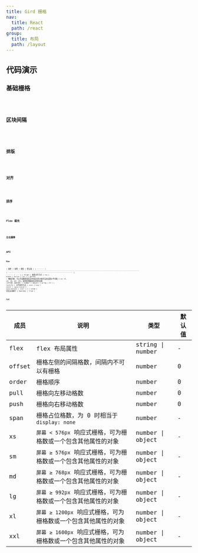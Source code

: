 ```yaml
---
title: Gird 栅格
nav:
  title: React
  path: /react
group:
  title: 布局
  path: /layout
---
```


## 代码演示

### 基础栅格

<code src="./demo/base.tsx" />

### 区块间隔

<code src="./demo/gutter.tsx" />

### 排版

<code src="./demo/flex-justify.tsx" />

### 对齐

<code src="./demo/flex-align.tsx" />

### 排序

<code src="./demo/flex-order.tsx" />

### Flex 填充

<code src="./demo/flex.tsx" />

### 左右偏移

<code src="./demo/offset.tsx" />

## API

### Row

| 属性    | 说明                                                                                                                                   | 类型                                                              | 默认值  |
| ------- | -------------------------------------------------------------------------------------------------------------------------------------- | ----------------------------------------------------------------- | ------- | --- |
| align   | 垂直对齐方式                                                                                                                           | `top` \| `middle` \| `bottom`                                     | `top`   |
| gutter  | 栅格间隔，可以写成像素值或支持响应式的对象写法来设置水平间隔 { xs: 8, sm: 16, md: 24}。或者使用数组形式同时设置 `[水平间距, 垂直间距]` | number \| object \| array                                         | 0       |
| justify | 水平排列方式                                                                                                                           | `start` \| `end` \| `center` \| `space-around` \| `space-between` | `start` |     |
| wrap    | 是否自动换行                                                                                                                           | boolean                                                           | true    |

### Col

| 成员   | 说明                                                           | 类型             | 默认值 |
| ------ | -------------------------------------------------------------- | ---------------- | ------ |
| flex   | flex 布局属性                                                  | string \| number | -      |
| offset | 栅格左侧的间隔格数，间隔内不可以有栅格                         | number           | 0      |
| order  | 栅格顺序                                                       | number           | 0      |
| pull   | 栅格向左移动格数                                               | number           | 0      |
| push   | 栅格向右移动格数                                               | number           | 0      |
| span   | 栅格占位格数，为 0 时相当于 `display: none`                    | number           | -      |
| xs     | `屏幕 < 576px` 响应式栅格，可为栅格数或一个包含其他属性的对象  | number \| object | -      |
| sm     | `屏幕 ≥ 576px` 响应式栅格，可为栅格数或一个包含其他属性的对象  | number \| object | -      |
| md     | `屏幕 ≥ 768px` 响应式栅格，可为栅格数或一个包含其他属性的对象  | number \| object | -      |
| lg     | `屏幕 ≥ 992px` 响应式栅格，可为栅格数或一个包含其他属性的对象  | number \| object | -      |
| xl     | `屏幕 ≥ 1200px` 响应式栅格，可为栅格数或一个包含其他属性的对象 | number \| object | -      |
| xxl    | `屏幕 ≥ 1600px` 响应式栅格，可为栅格数或一个包含其他属性的对象 | number \| object | -      |

<style>
[id^=components-grid-demo-] .whale-row > .whale-col {
  min-height: 30px;
  margin-top: 8px;
  margin-bottom: 8px;
  color: #fff;
  text-align: center;
  border-radius: 0;
  padding: 16px 0;
  background-color: rgba(0, 146, 255, 0.75);
}

[id^=components-grid-demo-] .whale-row > .whale-col:nth-child(even) {
  background-color: rgba(0, 146, 255);
}

[id^=components-grid-demo-] .whale-row  .gutter-row {
  background-color: #fff;
  padding: 0;
}
</style>
